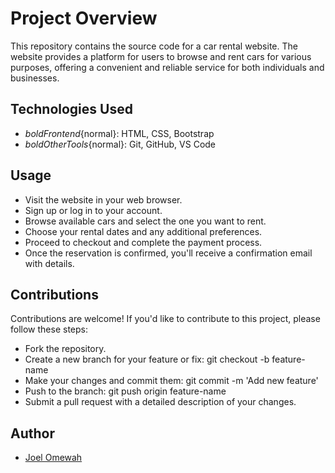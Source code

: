 # Project Overview
This repository contains the source code for a car rental website. The website provides a platform for users to browse and rent cars for various purposes, offering a convenient and reliable service for both individuals and businesses.

## Technologies Used
- ${bold}Frontend${normal}: HTML, CSS, Bootstrap
- ${bold}Other Tools${normal}: Git, GitHub, VS Code

## Usage
- Visit the website in your web browser.
- Sign up or log in to your account.
- Browse available cars and select the one you want to rent.
- Choose your rental dates and any additional preferences.
- Proceed to checkout and complete the payment process.
- Once the reservation is confirmed, you'll receive a confirmation email with details.

## Contributions
Contributions are welcome! If you'd like to contribute to this project, please follow these steps:

- Fork the repository.
- Create a new branch for your feature or fix: git checkout -b feature-name
- Make your changes and commit them: git commit -m 'Add new feature'
- Push to the branch: git push origin feature-name
- Submit a pull request with a detailed description of your changes.

## Author
* [Joel Omewah](https://github.com/Omewah)